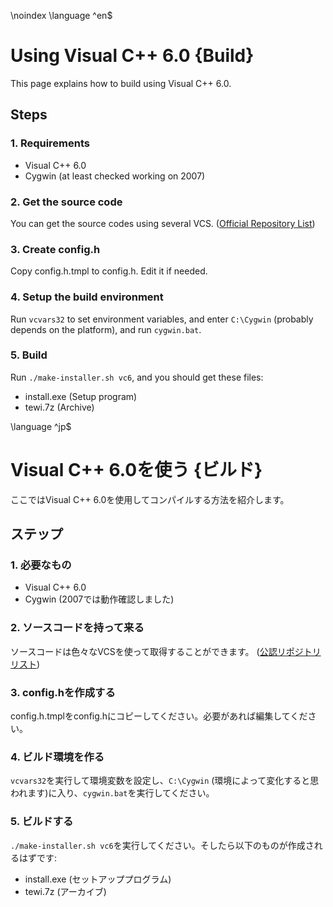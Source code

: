 \noindex
\language ^en$

# Using Visual C++ 6.0 {Build}

This page explains how to build using Visual C++ 6.0.

## Steps

### 1. Requirements
 - Visual C++ 6.0
 - Cygwin (at least checked working on 2007)

### 2. Get the source code

You can get the source codes using several VCS. ([Official Repository List](repos.html))

### 3. Create config.h

Copy config.h.tmpl to config.h. Edit it if needed.

### 4. Setup the build environment

Run `vcvars32` to set environment variables, and enter `C:\Cygwin` (probably depends on the platform), and run `cygwin.bat`.

### 5. Build

Run `./make-installer.sh vc6`, and you should get these files:
 - install.exe (Setup program)
 - tewi.7z (Archive)

\language ^jp$

# Visual C++ 6.0を使う {ビルド}

ここではVisual C++ 6.0を使用してコンパイルする方法を紹介します。

## ステップ

### 1. 必要なもの
 - Visual C++ 6.0
 - Cygwin (2007では動作確認しました)

### 2. ソースコードを持って来る

ソースコードは色々なVCSを使って取得することができます。 ([公認リポジトリリスト](repos.html))

### 3. config.hを作成する

config.h.tmplをconfig.hにコピーしてください。必要があれば編集してください。

### 4. ビルド環境を作る

`vcvars32`を実行して環境変数を設定し、`C:\Cygwin` (環境によって変化すると思われます)に入り、`cygwin.bat`を実行してください。

### 5. ビルドする

`./make-installer.sh vc6`を実行してください。そしたら以下のものが作成されるはずです:
 - install.exe (セットアッププログラム)
 - tewi.7z (アーカイブ)
